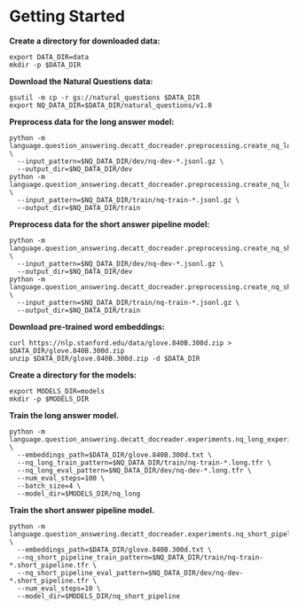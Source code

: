 # Getting Started
**Create a directory for downloaded data:**

```
export DATA_DIR=data
mkdir -p $DATA_DIR
```

**Download the Natural Questions data:**

```
gsutil -m cp -r gs://natural_questions $DATA_DIR
export NQ_DATA_DIR=$DATA_DIR/natural_questions/v1.0
```

**Preprocess data for the long answer model:**

```
python -m language.question_answering.decatt_docreader.preprocessing.create_nq_long_examples \
  --input_pattern=$NQ_DATA_DIR/dev/nq-dev-*.jsonl.gz \
  --output_dir=$NQ_DATA_DIR/dev
python -m language.question_answering.decatt_docreader.preprocessing.create_nq_long_examples \
  --input_pattern=$NQ_DATA_DIR/train/nq-train-*.jsonl.gz \
  --output_dir=$NQ_DATA_DIR/train
```

**Preprocess data for the short answer pipeline model:**

```
python -m language.question_answering.decatt_docreader.preprocessing.create_nq_short_pipeline_examples \
  --input_pattern=$NQ_DATA_DIR/dev/nq-dev-*.jsonl.gz \
  --output_dir=$NQ_DATA_DIR/dev
python -m language.question_answering.decatt_docreader.preprocessing.create_nq_short_pipeline_examples \
  --input_pattern=$NQ_DATA_DIR/train/nq-train-*.jsonl.gz \
  --output_dir=$NQ_DATA_DIR/train
```

**Download pre-trained word embeddings:**

```
curl https://nlp.stanford.edu/data/glove.840B.300d.zip > $DATA_DIR/glove.840B.300d.zip
unzip $DATA_DIR/glove.840B.300d.zip -d $DATA_DIR
```

**Create a directory for the models:**

```
export MODELS_DIR=models
mkdir -p $MODELS_DIR
```

**Train the long answer model.**

```
python -m language.question_answering.decatt_docreader.experiments.nq_long_experiment \
  --embeddings_path=$DATA_DIR/glove.840B.300d.txt \
  --nq_long_train_pattern=$NQ_DATA_DIR/train/nq-train-*.long.tfr \
  --nq_long_eval_pattern=$NQ_DATA_DIR/dev/nq-dev-*.long.tfr \
  --num_eval_steps=100 \
  --batch_size=4 \
  --model_dir=$MODELS_DIR/nq_long
```

**Train the short answer pipeline model.**

```
python -m language.question_answering.decatt_docreader.experiments.nq_short_pipeline_experiment \
  --embeddings_path=$DATA_DIR/glove.840B.300d.txt \
  --nq_short_pipeline_train_pattern=$NQ_DATA_DIR/train/nq-train-*.short_pipeline.tfr \
  --nq_short_pipeline_eval_pattern=$NQ_DATA_DIR/dev/nq-dev-*.short_pipeline.tfr \
  --num_eval_steps=10 \
  --model_dir=$MODELS_DIR/nq_short_pipeline
```
